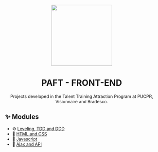 <p align="center">
  <a href="https://ant.design">
    <img width="200" src="https://user-images.githubusercontent.com/12867589/202700911-5ba62286-eb75-42d6-882f-c25f9d84a2e9.svg">
  </a>
</p>

<h1 align="center">PAFT - FRONT-END</h1>

<div align="center">
  Projects developed in the Talent Training Attraction Program at PUCPR, Visionnaire and Bradesco.
</div>

## ✨ Modules

- ⚙️ [Leveling, TDD and DDD](https://github.com/luisfcodes/pucpr-paft/tree/main/Leveling%2C%20TDD%20and%20DDD)
- 🎨 [HTML and CSS](https://github.com/luisfcodes/pucpr-paft/tree/main/HTML%20and%20CSS)
- 🎯 [Javascript](https://github.com/luisfcodes/pucpr-paft/tree/main/Javascript)
- 🔗 [Ajax and API](https://github.com/luisfcodes/pucpr-paft/tree/main/Ajax%20and%20API)
